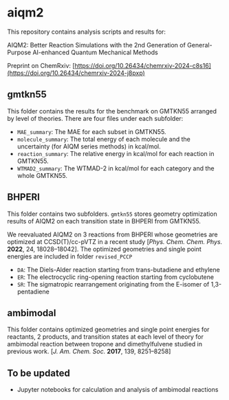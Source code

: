 # aiqm2
This repository contains analysis scripts and results for:

AIQM2: Better Reaction Simulations with the 2nd Generation of General-Purpose AI-enhanced Quantum Mechanical Methods

Preprint on ChemRxiv: [https://doi.org/10.26434/chemrxiv-2024-c8s16](https://doi.org/10.26434/chemrxiv-2024-j8pxp)

## gmtkn55
This folder contains the results for the benchmark on GMTKN55 arranged by level of theories. There are four files under each subfolder:

- `MAE_summary`: The MAE for each subset in GMTKN55.
- `molecule_summary`: The total energy of each molecule and the uncertainty (for AIQM series methods) in kcal/mol.
- `reaction_summary`: The relative energy in kcal/mol for each reaction in GMTKN55.
- `WTMAD2_summary`: The WTMAD-2 in kcal/mol for each category and the whole GMTKN55.

## BHPERI
This folder contains two subfolders. `gmtkn55` stores geometry optimization results of AIQM2 on each transition state in BHPERI from GMTKN55. 

We reevaluated AIQM2 on 3 reactions from BHPERI whose geometries are optimized at CCSD(T)/cc-pVTZ in a recent study [_Phys. Chem. Chem. Phys._ **2022**, 24, 18028–18042]. The optimized geometries and single point energies are included in folder `revised_PCCP`

- `DA`: The Diels-Alder reaction starting from trans-butadiene and ethylene
- `ER`: The electrocyclic ring-opening reaction starting from cyclobutene
- `SR`: The sigmatropic rearrangement originating from the E-isomer of 1,3-pentadiene

## ambimodal
This folder contains optimized geometries and single point energies for reactants, 2 products, and transition states at each level of theory for ambimodal reaction between 
tropone and dimethylfulvene studied in previous work. [_J. Am. Chem. Soc._ **2017**, 139, 8251–8258]

## To be updated

- Jupyter notebooks for calculation and analysis of ambimodal reactions
